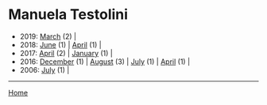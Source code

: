 # Manuela Testolini

  * 2019: 
      [March](./manuela-testolini-2019-03.md) (2) | 
  * 2018: 
      [June](./manuela-testolini-2018-06.md) (1) | 
      [April](./manuela-testolini-2018-04.md) (1) | 
  * 2017: 
      [April](./manuela-testolini-2017-04.md) (2) | 
      [January](./manuela-testolini-2017-01.md) (1) | 
  * 2016: 
      [December](./manuela-testolini-2016-12.md) (1) | 
      [August](./manuela-testolini-2016-08.md) (3) | 
      [July](./manuela-testolini-2016-07.md) (1) | 
      [April](./manuela-testolini-2016-04.md) (1) | 
  * 2006: 
      [July](./manuela-testolini-2006-07.md) (1) | 

----

[Home](../)
